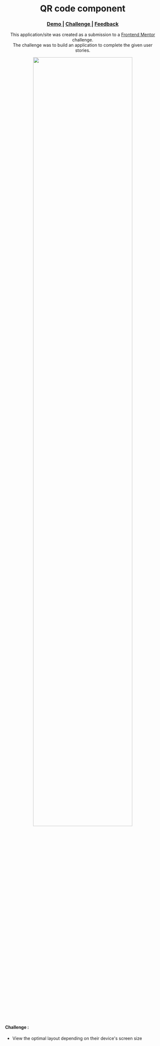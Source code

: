 <h1 align="center">QR code component</h1>

<div align="center">
  <h3>
    <a href="https://qr-code-main-component.web.app">
      Demo
    </a>
    <span> | </span>
    <a href="https://www.frontendmentor.io/challenges/qr-code-component-iux_sIO_H">
      Challenge
    </a>
    <span> | </span>
    <a href="mailto: pangestu.ncp@gmail.com">
      Feedback
    </a>
  </h3>
</div>
<p align="center">This application/site was created as a submission to a <a href="https://www.frontendmentor.io/">Frontend Mentor</a> challenge.<br/> The challenge was to build an application to complete the given user stories.</p>

<div align="center" width="100%">
  <img src="https://res.cloudinary.com/dz209s6jk/image/upload/q_auto:good,w_900/Challenges/lzfaukzhigbavv5sc26b.jpg" width="80%">
</div>

#### Challenge :

- View the optimal layout depending on their device's screen size
